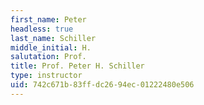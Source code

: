 ```yaml
---
first_name: Peter
headless: true
last_name: Schiller
middle_initial: H.
salutation: Prof.
title: Prof. Peter H. Schiller
type: instructor
uid: 742c671b-83ff-dc26-94ec-01222480e506
---
```

